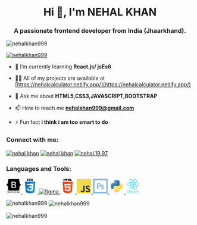 <h1 align="center">Hi 👋, I'm NEHAL KHAN</h1>
<h3 align="center">A passionate frontend developer from India (Jhaarkhand).</h3>
<img src="https://st4.depositphotos.com/12981370/24312/i/1600/depositphotos_243120806-stock-photo-programmer-working-software-development-" alt="" width="400px" align="right">

<p align="left"> <img src="https://komarev.com/ghpvc/?username=nehalkhan999&label=Profile%20views&color=0e75b6&style=flat" alt="nehalkhan999" /> </p>

<p align="left"> <a href="https://github.com/ryo-ma/github-profile-trophy"><img src="https://github-profile-trophy.vercel.app/?username=nehalkhan999" alt="nehalkhan999" /></a> </p>

- 🌱 I’m currently learning **React.js/ jsEs6**

- 👨‍💻 All of my projects are available at [https://nehalcalculator.netlify.app/](https://nehalcalculator.netlify.app/)

- 💬 Ask me about **HTML5,CSS3,JAVASCRIPT,BOOTSTRAP**

- 📫 How to reach me **nehalshan999@gmail.com**

- ⚡ Fun fact **i think i am too smart to do**

<h3 align="left">Connect with me:</h3>
<p align="left">
<a href="https://linkedin.com/in/nehal khan" target="blank"><img align="center" src="https://raw.githubusercontent.com/rahuldkjain/github-profile-readme-generator/master/src/images/icons/Social/linked-in-alt.svg" alt="nehal khan" height="30" width="40" /></a>
<a href="https://fb.com/nehal khan" target="blank"><img align="center" src="https://raw.githubusercontent.com/rahuldkjain/github-profile-readme-generator/master/src/images/icons/Social/facebook.svg" alt="nehal khan" height="30" width="40" /></a>
<a href="https://instagram.com/nehal.19.97" target="blank"><img align="center" src="https://raw.githubusercontent.com/rahuldkjain/github-profile-readme-generator/master/src/images/icons/Social/instagram.svg" alt="nehal.19.97" height="30" width="40" /></a>
</p>

<h3 align="left">Languages and Tools:</h3>
<p align="left"> <a href="https://getbootstrap.com" target="_blank" rel="noreferrer"> <img src="https://raw.githubusercontent.com/devicons/devicon/master/icons/bootstrap/bootstrap-plain-wordmark.svg" alt="bootstrap" width="40" height="40"/> </a> <a href="https://www.w3schools.com/css/" target="_blank" rel="noreferrer"> <img src="https://raw.githubusercontent.com/devicons/devicon/master/icons/css3/css3-original-wordmark.svg" alt="css3" width="40" height="40"/> </a> <a href="https://www.figma.com/" target="_blank" rel="noreferrer"> <img src="https://www.vectorlogo.zone/logos/figma/figma-icon.svg" alt="figma" width="40" height="40"/> </a> <a href="https://www.w3.org/html/" target="_blank" rel="noreferrer"> <img src="https://raw.githubusercontent.com/devicons/devicon/master/icons/html5/html5-original-wordmark.svg" alt="html5" width="40" height="40"/> </a> <a href="https://developer.mozilla.org/en-US/docs/Web/JavaScript" target="_blank" rel="noreferrer"> <img src="https://raw.githubusercontent.com/devicons/devicon/master/icons/javascript/javascript-original.svg" alt="javascript" width="40" height="40"/> </a> <a href="https://www.photoshop.com/en" target="_blank" rel="noreferrer"> <img src="https://raw.githubusercontent.com/devicons/devicon/master/icons/photoshop/photoshop-line.svg" alt="photoshop" width="40" height="40"/> </a> <a href="https://www.python.org" target="_blank" rel="noreferrer"> <img src="https://raw.githubusercontent.com/devicons/devicon/master/icons/python/python-original.svg" alt="python" width="40" height="40"/> </a> <a href="https://reactjs.org/" target="_blank" rel="noreferrer"> <img src="https://raw.githubusercontent.com/devicons/devicon/master/icons/react/react-original-wordmark.svg" alt="react" width="40" height="40"/> </a> </p>

<p><img align="left" src="https://github-readme-stats.vercel.app/api/top-langs?username=nehalkhan999&show_icons=true&locale=en&layout=compact" alt="nehalkhan999" /></p>

<p>&nbsp;<img align="center" src="https://github-readme-stats.vercel.app/api?username=nehalkhan999&show_icons=true&locale=en" alt="nehalkhan999" /></p>

<p><img align="center" src="https://github-readme-streak-stats.herokuapp.com/?user=nehalkhan999&" alt="nehalkhan999" /></p>

